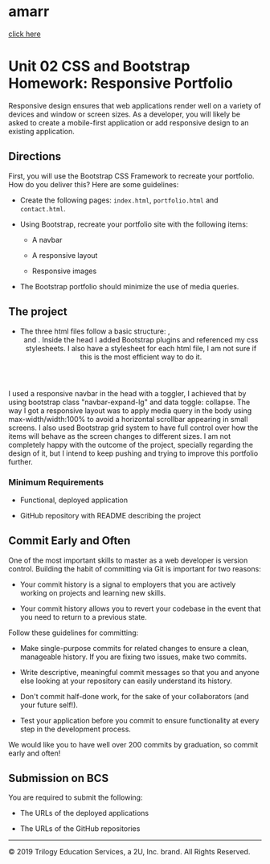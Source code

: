 # amarr
[click here](https://amarr001.github.io/amarr/)

# Unit 02 CSS and Bootstrap Homework: Responsive Portfolio

Responsive design ensures that web applications render well on a variety of devices and window or screen sizes. As a developer, you will likely be asked to create a mobile-first application or add responsive design to an existing application. 


## Directions

First, you will use the Bootstrap CSS Framework to recreate your portfolio. How do you deliver this? Here are some guidelines:

* Create the following pages: `index.html`, `portfolio.html` and `contact.html`.

* Using Bootstrap, recreate your portfolio site with the following items:

   * A navbar

   * A responsive layout

   * Responsive images

* The Bootstrap portfolio should minimize the use of media queries.

## The project

* The three html files follow a basic structure: <head>, <header> and <body>. Inside the head I added Bootstrap plugins and referenced my css stylesheets. I also have a stylesheet for each html file, I am not sure if this is the most efficient way to do it. 

I used a responsive navbar in the head with a toggler, I achieved that by using bootstrap class "navbar-expand-lg" and data toggle: collapse. The way I got a responsive layout was to apply media query in the body using max-width/width:100% to avoid a horizontal scrollbar appearing in small screens. I also used Bootstrap grid system to have full control over how the items will behave as the screen changes to different sizes. 
I
am not completely happy with the outcome of the project, specially regarding the design of it, but I intend to keep pushing and trying to improve this portfolio further. 



### Minimum Requirements

* Functional, deployed application

* GitHub repository with README describing the project


## Commit Early and Often

One of the most important skills to master as a web developer is version control. Building the habit of committing via Git is important for two reasons:

* Your commit history is a signal to employers that you are actively working on projects and learning new skills.

* Your commit history allows you to revert your codebase in the event that you need to return to a previous state.

Follow these guidelines for committing:

* Make single-purpose commits for related changes to ensure a clean, manageable history. If you are fixing two issues, make two commits.

* Write descriptive, meaningful commit messages so that you and anyone else looking at your repository can easily understand its history.

* Don't commit half-done work, for the sake of your collaborators (and your future self!).

* Test your application before you commit to ensure functionality at every step in the development process.

We would like you to have well over 200 commits by graduation, so commit early and often!


## Submission on BCS

You are required to submit the following:

* The URLs of the deployed applications

* The URLs of the GitHub repositories

- - -

© 2019 Trilogy Education Services, a 2U, Inc. brand. All Rights Reserved.
